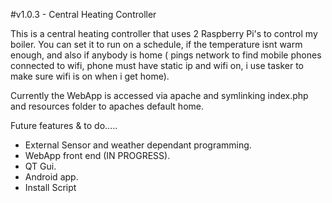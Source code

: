 #v1.0.3 - Central Heating Controller

This is a central heating controller that uses 2 Raspberry Pi's to control my boiler. You can set it to run on a schedule, if the temperature isnt warm enough, and also if anybody is home ( pings network to find mobile phones connected to wifi, phone must have static ip and wifi on, i use tasker to make sure wifi is on when i get home).
 
Currently the WebApp is accessed via apache and symlinking index.php and resources folder to apaches default home.

Future features & to do.....

- External Sensor and weather dependant programming.
- WebApp front end (IN PROGRESS).
- QT Gui.
- Android app.
- Install Script
